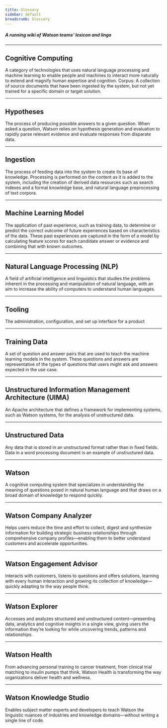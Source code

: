 ```yaml
---
title: Glossary
sidebar: default
breadcrumb: Glossary
---
```


##### A running wiki of Watson teams' lexicon and lingo

___

## Cognitive Computing
 A category of technologies that uses natural language processing and machine learning to enable people and machines to interact more naturally to extend and magnify human expertise and cognition.
Corpus: A collection of source documents that have been ingested by the system, but not yet trained for a specific domain or target solution.

___

## Hypotheses
 The process of producing possible answers to a given question. When asked a question, Watson relies on hypothesis generation and evaluation to rapidly parse relevant evidence and evaluate responses from disparate data.

___

## Ingestion
 The process of feeding data into the system to create its base of knowledge. Processing is performed on the content as it is added to the system, including the creation of derived data resources such as search indexes and a formal knowledge base, and natural language preprocessing of text corpora.

___

## Machine Learning Model
 The application of past experience, such as training data, to determine or predict the correct outcome of future experiences based on characteristics of the data. These past experiences are captured in the form of a model by calculating feature scores for each candidate answer or evidence and combining that with known outcomes.

___

## Natural Language Processing (NLP)
 A field of artificial intelligence and linguistics that studies the problems inherent in the processing and manipulation of natural language, with an aim to increase the ability of computers to understand human languages.

___

## Tooling
 The administration, configuration, and set up interface for a product

___

## Training Data
 A set of question and answer pairs that are used to teach the machine learning models in the system. These questions and answers are representative of the types of questions that users might ask and answers expected in the use case.

___

## Unstructured Information Management Architecture (UIMA)
 An Apache architecture that defines a framework for implementing systems, such as Watson systems, for the analysis of unstructured data.

___

## Unstructured Data
 Any data that is stored in an unstructured format rather than in fixed fields. Data in a word processing document is an example of unstructured data.

___

## Watson
 A cognitive computing system that specializes in understanding the meaning of questions posed in natural human language and that draws on a broad domain of knowledge to respond quickly.

___

## Watson Company Analyzer
 Helps users reduce the time and effort to collect, digest and synthesize information for building strategic business relationships through comprehensive company profiles—enabling them to better understand customers and accelerate opportunities.

___

## Watson Engagement Advisor
 Interacts with customers, listens to questions and offers solutions, learning with every human interaction and growing its collection of knowledge—quickly adapting to the way people think.

___

## Watson Explorer
 Accesses and analyzes structured and unstructured content—presenting data, analytics and cognitive insights in a single view, giving users the information they’re looking for while uncovering trends, patterns and relationships.

___

## Watson Health
 From advancing personal training to cancer treatment, from clinical trial matching to insulin pumps that think, Watson Health is transforming the way organizations deliver health and wellness.

___

## Watson Knowledge Studio
 Enables subject matter experts and developers to teach Watson the linguistic nuances of industries and knowledge domains—without writing a single line of code.
